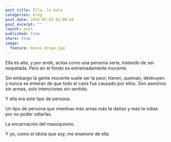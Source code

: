 ```yaml
---
post_title: Ella, la mala
categories: blog
post_date: 2016-05-03 02:00:56
post_excerpt: ""
layout: post
published: true
share: true
image:
  feature: besos_droga.jpg
---
```

<span style="font-weight: 400;">Ella es alta, y por ende, actúa como una persona seria, tratando de ser respetada. Pero en el fondo es extremadamente inocente.</span>

<span style="font-weight: 400;">Sin embargo la gente inocente suele ser la peor, hieren, queman, destruyen y nunca se enteran de que todo el caos fue causado por ellos. Son asesinos sin armas, solo intenciones sin sentido.</span>

<span style="font-weight: 400;">Y ella era este tipo de persona.</span>

<span style="font-weight: 400;">Un tipo de persona que mientras más amas más te dañas y más te odias por no poder odiarlas.</span>

<span style="font-weight: 400;">La encarnación del masoquismo.</span>

<span style="font-weight: 400;">Y yo, como el idiota que soy, me enamore de ella.</span>
